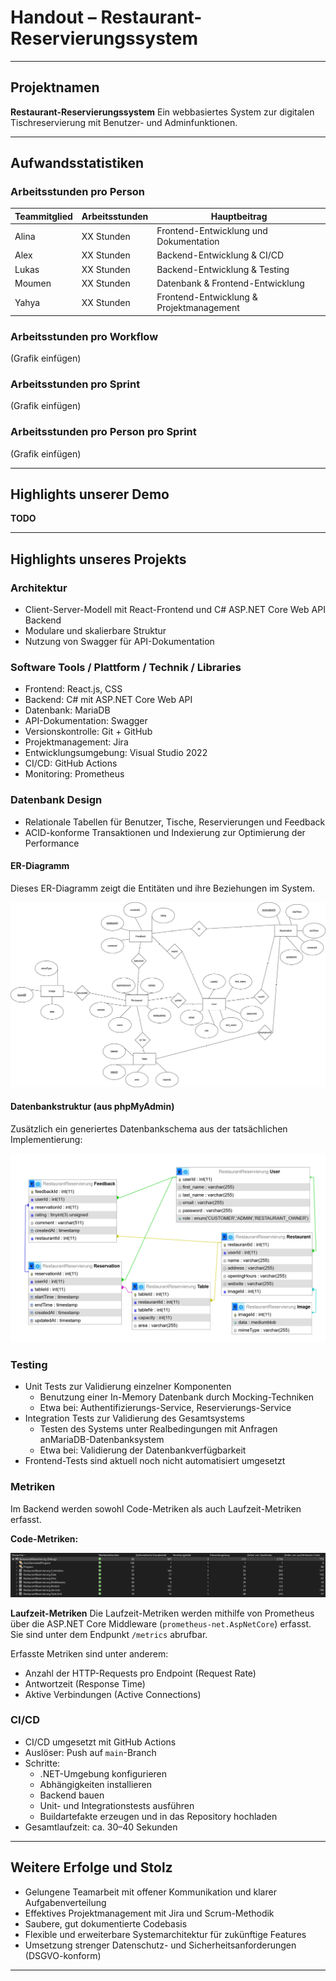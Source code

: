 # Handout – Restaurant-Reservierungssystem

---

## Projektnamen
**Restaurant-Reservierungssystem**
Ein webbasiertes System zur digitalen Tischreservierung mit Benutzer- und Adminfunktionen.

---

## Aufwandsstatistiken

### Arbeitsstunden pro Person
| Teammitglied | Arbeitsstunden | Hauptbeitrag                             |
|--------------|---------------|-------------------------------------------|
| Alina        | XX Stunden    | Frontend-Entwicklung und Dokumentation    |
| Alex         | XX Stunden    | Backend-Entwicklung & CI/CD               |
| Lukas        | XX Stunden    | Backend-Entwicklung & Testing             |
| Moumen       | XX Stunden    | Datenbank & Frontend-Entwicklung          |
| Yahya        | XX Stunden    | Frontend-Entwicklung & Projektmanagement  |

### Arbeitsstunden pro Workflow
(Grafik einfügen)

### Arbeitsstunden pro Sprint
(Grafik einfügen)

### Arbeitsstunden pro Person pro Sprint
(Grafik einfügen)

---

## Highlights unserer Demo

**TODO**

---

## Highlights unseres Projekts

### Architektur
- Client-Server-Modell mit React-Frontend und C# ASP.NET Core Web API Backend  
- Modulare und skalierbare Struktur  
- Nutzung von Swagger für API-Dokumentation  

### Software Tools / Plattform / Technik / Libraries
- Frontend: React.js, CSS  
- Backend: C# mit ASP.NET Core Web API  
- Datenbank: MariaDB  
- API-Dokumentation: Swagger  
- Versionskontrolle: Git + GitHub  
- Projektmanagement: Jira  
- Entwicklungsumgebung: Visual Studio 2022  
- CI/CD: GitHub Actions
- Monitoring: Prometheus

### Datenbank Design
- Relationale Tabellen für Benutzer, Tische, Reservierungen und Feedback  
- ACID-konforme Transaktionen und Indexierung zur Optimierung der Performance
#### ER-Diagramm

Dieses ER-Diagramm zeigt die Entitäten und ihre Beziehungen im System.

![ER-Diagramm Draw.io](https://raw.githubusercontent.com/AlinaBoess/SoftwareEngineeringProjektTINF23B5/main/documentation/endPresentation/ER-Diagramm.drawio.png)

#### Datenbankstruktur (aus phpMyAdmin)

Zusätzlich ein generiertes Datenbankschema aus der tatsächlichen Implementierung:

![Datenbankdiagramm](https://raw.githubusercontent.com/AlinaBoess/SoftwareEngineeringProjektTINF23B5/main/documentation/endPresentation/DatabaseDiagramm.png)



### Testing
- Unit Tests zur Validierung einzelner Komponenten
  - Benutzung einer In-Memory Datenbank durch Mocking-Techniken
  - Etwa bei: Authentifizierungs-Service, Reservierungs-Service
- Integration Tests zur Validierung des Gesamtsystems
  - Testen des Systems unter Realbedingungen mit Anfragen anMariaDB-Datenbanksystem
  - Etwa bei: Validierung der Datenbankverfügbarkeit
- Frontend-Tests sind aktuell noch nicht automatisiert umgesetzt

### Metriken

Im Backend werden sowohl Code-Metriken als auch Laufzeit-Metriken erfasst. 

**Code-Metriken:**

![Code Metriken](https://raw.githubusercontent.com/AlinaBoess/SoftwareEngineeringProjektTINF23B5/main/documentation/endPresentation/Code-Metriken.png)

**Laufzeit-Metriken**
Die Laufzeit-Metriken werden mithilfe von Prometheus über die ASP.NET Core Middleware (`prometheus-net.AspNetCore`) erfasst. Sie sind unter dem Endpunkt `/metrics` abrufbar.

Erfasste Metriken sind unter anderem:
- Anzahl der HTTP-Requests pro Endpoint (Request Rate)
- Antwortzeit (Response Time)
- Aktive Verbindungen (Active Connections)


### CI/CD
- CI/CD umgesetzt mit GitHub Actions
- Auslöser: Push auf `main`-Branch
- Schritte:
  - .NET-Umgebung konfigurieren
  - Abhängigkeiten installieren
  - Backend bauen
  - Unit- und Integrationstests ausführen
  - Buildartefakte erzeugen und in das Repository hochladen
- Gesamtlaufzeit: ca. 30–40 Sekunden

---

## Weitere Erfolge und Stolz

- Gelungene Teamarbeit mit offener Kommunikation und klarer Aufgabenverteilung  
- Effektives Projektmanagement mit Jira und Scrum-Methodik  
- Saubere, gut dokumentierte Codebasis  
- Flexible und erweiterbare Systemarchitektur für zukünftige Features  
- Umsetzung strenger Datenschutz- und Sicherheitsanforderungen (DSGVO-konform)  

---

